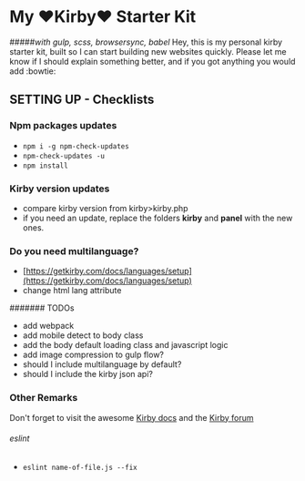 # My :heart:Kirby:heart: Starter Kit

#####*with gulp, scss, browsersync, babel*
Hey, this is my personal kirby starter kit, built so I can start building new websites quickly. Please let me know if I should explain something better, and if you got anything you would add :bowtie:

## SETTING UP - Checklists

### Npm packages updates
- `npm i -g npm-check-updates`
- `npm-check-updates -u`
- `npm install`

### Kirby version updates
- compare kirby version from kirby>kirby.php
- if you need an update, replace the folders **kirby** and **panel** with the new ones.

### Do you need multilanguage?
- [https://getkirby.com/docs/languages/setup](https://getkirby.com/docs/languages/setup)
- change html lang attribute

####### TODOs

- add webpack
- add mobile detect to body class
- add the body default loading class and javascript logic
- add image compression to gulp flow?
- should I include multilanguage by default?
- should I include the kirby json api?

### Other Remarks

Don't forget to visit the awesome [Kirby docs](https://getkirby.com/docs/languages/setup) and the [Kirby forum](https://forum.getkirby.com/)

###### eslint
- `eslint name-of-file.js --fix`